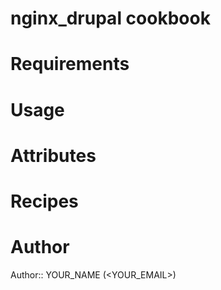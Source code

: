 # nginx_drupal cookbook

# Requirements

# Usage

# Attributes

# Recipes

# Author

Author:: YOUR_NAME (<YOUR_EMAIL>)
